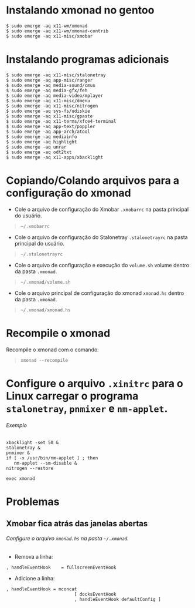 # Instalando xmonad no gentoo
```
$ sudo emerge -aq x11-wm/xmonad
$ sudo emerge -aq x11-wm/xmonad-contrib
$ sudo emerge -aq x11-misc/xmobar
```

# Instalando programas adicionais
```
$ sudo emerge -aq x11-misc/stalonetray
$ sudo emerge -aq app-misc/ranger
$ sudo emerge -aq media-sound/cmus
$ sudo emerge -aq media-gfx/feh
$ sudo emerge -aq media-video/mplayer
$ sudo emerge -aq x11-misc/dmenu
$ sudo emerge -aq x11-misc/nitrogen
$ sudo emerge -aq sys-fs/udiskie
$ sudo emerge -aq x11-misc/gpaste
$ sudo emerge -aq x11-terms/xfce4-terminal
$ sudo emerge -aq app-text/poppler
$ sudo emerge -aq app-arch/atool
$ sudo emerge -aq mediainfo
$ sudo emerge -aq highlight
$ sudo emerge -aq unrar
$ sudo emerge -aq odt2txt
$ sudo emerge -aq x11-apps/xbacklight
```
# Copiando/Colando arquivos para a configuração do xmonad

- Cole o arquivo de configuração do Xmobar `.xmobarrc` na pasta principal do usuário.

> `~/.xmobarrc`

- Cole o arquivo de configuração do Stalonetray `.stalonetrayrc` na pasta principal do usuário.

> `~/.stalonetrayrc`

- Cole o arquivo de configuração e execução do `volume.sh` volume dentro da pasta `.xmonad`.

> `~/.xmonad/volume.sh`

- Cole o arquivo principal de configuração do xmonad `xmonad.hs` dentro da pasta `.xmonad`.

> `~/.xmonad/xmonad.hs`

# Recompile o xmonad
Recompile o xmonad com o comando:

> `xmonad --recompile`

# Configure o arquivo `.xinitrc` para o Linux carregar o programa `stalonetray`, `pnmixer` e `nm-applet`.

###### Exemplo
```
xbacklight -set 50 &
stalonetray &
pnmixer &
if [ -x /usr/bin/nm-applet ] ; then
   nm-applet --sm-disable &
nitrogen --restore

exec xmonad
```

# Problemas

## Xmobar fica atrás das janelas abertas

###### Configure o arquivo `xmonad.hs` na pasta `~/.xmonad`.

- Remova a linha:

 `, handleEventHook    = fullscreenEventHook`

- Adicione a linha:
```
, handleEventHook = mconcat                         	
                          [ docksEventHook			
                          , handleEventHook defaultConfig ]	
```

